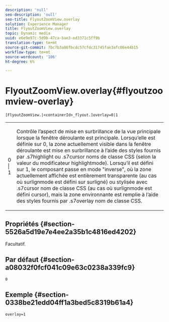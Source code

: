 ```yaml
---
description: 'null'
seo-description: 'null'
seo-title: FlyoutZoomView.overlay
solution: Experience Manager
title: FlyoutZoomView.overlay
topic: Dynamic media
uuid: e6e9e97c-5d9b-47ca-bae3-ed3371c5ff9b
translation-type: tm+mt
source-git-commit: 7bc7b3a86fbcdc57cfdc31745fae3afc06e44b15
workflow-type: tm+mt
source-wordcount: '106'
ht-degree: 6%

---
```



# FlyoutZoomView.overlay{#flyoutzoomview-overlay}

`[FlyoutZoomView.|<containerId>_flyout.]overlay=0|1`

<table id="table_D052090D052D4273B37872C0C7E09E4B"> 
 <tbody> 
  <tr> 
   <td colname="col1"> <p><span class="codeph"> 0 | 1</span> </p> </td> 
   <td colname="col2"> <p> Contrôle l’aspect de mise en surbrillance de la vue principale lorsque la fenêtre déroulante est principale. Lorsqu’elle est définie sur <span class="codeph"> 0</span>, la zone actuellement visible dans la fenêtre déroulante est mise en surbrillance à l’aide des styles fournis par <span class="codeph"> .s7highlight</span> ou <span class="codeph"> .s7cursor</span> noms de classe CSS (selon la valeur du modificateur <span class="codeph"> highlightmode</span>). Lorsqu’il est défini sur <span class="codeph"> 1</span>, le composant passe en mode "inverse", où la zone actuellement affichée est entièrement transparente (au cas où <span class="codeph"> surlignmode</span> est défini sur <span class="codeph"> surligné</span>) ou stylisée avec <span class="codeph"> .s7cursor</span> nom de classe CSS (au cas où <span class="codeph"> surlignmode</span> est défini <span class="codeph"> cursor</span>), mais la zone environnante est remplie à l’aide des styles fournis par <span class="codeph"> .s7overlay</span> nom de classe CSS. </p> </td> 
  </tr> 
 </tbody> 
</table>

## Propriétés {#section-5526a5d19e7e4ee2a35b1c4816ed4202}

Facultatif.

## Par défaut {#section-a08032f0fcf041c09e63c0238a339fc9}

`0`

## Exemple {#section-0338be21edd04ff1a3bed5c8319b61a4}

`overlay=1`
